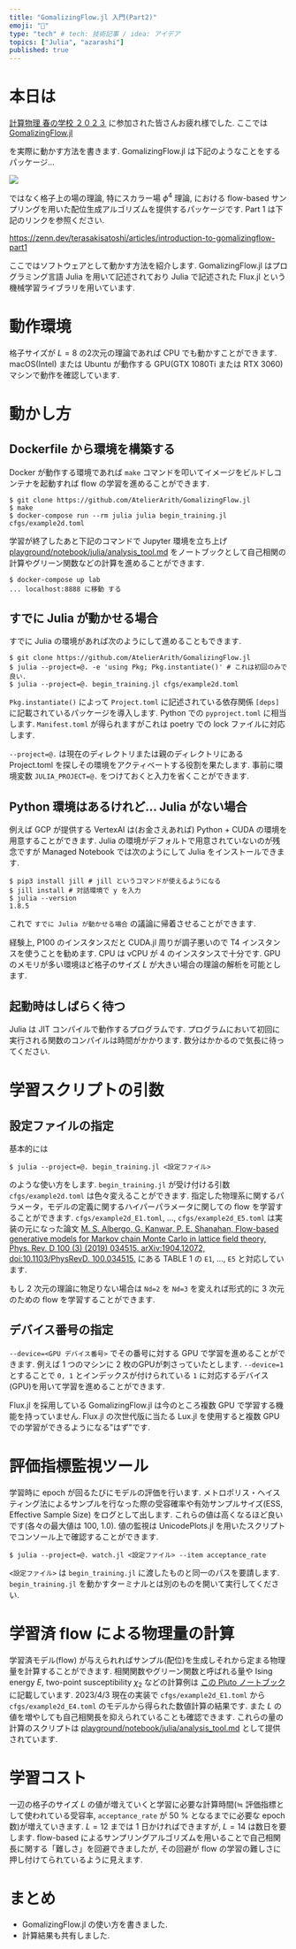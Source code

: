 ```yaml
---
title: "GomalizingFlow.jl 入門(Part2)"
emoji: "🦭"
type: "tech" # tech: 技術記事 / idea: アイデア
topics: ["Julia", "azarashi"]
published: true
---
```


# 本日は

[計算物理 春の学校 ２０２３](https://hohno0223.github.io/comp_phys_spring_school2023/) に参加された皆さんお疲れ様でした. ここでは [GomalizingFlow.jl](https://github.com/AtelierArith/GomalizingFlow.jl) 

を実際に動かす方法を書きます. GomalizingFlow.jl は下記のようなことをするパッケージ...

![](https://storage.googleapis.com/zenn-user-upload/c983257fd588-20230403.jpeg)


ではなく格子上の場の理論, 特にスカラー場 $\phi^4$ 理論, における flow-based サンプリングを用いた配位生成アルゴリズムを提供するパッケージです. Part 1 は下記のリンクを参照ください.

https://zenn.dev/terasakisatoshi/articles/introduction-to-gomalizingflow-part1

ここではソフトウェアとして動かす方法を紹介します. GomalizingFlow.jl はプログラミング言語 Julia を用いて記述されており Julia で記述された Flux.jl という機械学習ライブラリを用いています.

# 動作環境

格子サイズが $L=8$ の2次元の理論であれば CPU でも動かすことができます. macOS(Intel) または Ubuntu が動作する GPU(GTX 1080Ti または RTX 3060) マシンで動作を確認しています.

# 動かし方

## Dockerfile から環境を構築する

Docker が動作する環境であれば `make` コマンドを叩いてイメージをビルドしコンテナを起動すれば flow の学習を進めることができます.

```console
$ git clone https://github.com/AtelierArith/GomalizingFlow.jl
$ make
$ docker-compose run --rm julia julia begin_training.jl cfgs/example2d.toml
```

学習が終了したあと下記のコマンドで Jupyter 環境を立ち上げ [playground/notebook/julia/analysis_tool.md](https://github.com/AtelierArith/GomalizingFlow.jl/blob/00891873c02a32c2b37764e0a3e54f8f38b3a13b/playground/notebook/julia/analysis_tool.md?plain=1#L1) をノートブックとして自己相関の計算やグリーン関数などの計算を進めることができます.

```console
$ docker-compose up lab
... localhost:8888 に移動 する
```

## すでに Julia が動かせる場合

すでに Julia の環境があれば次のようにして進めることもできます.

```console
$ git clone https://github.com/AtelierArith/GomalizingFlow.jl
$ julia --project=@. -e 'using Pkg; Pkg.instantiate()' # これは初回のみで良い.
$ julia --project=@. begin_training.jl cfgs/example2d.toml
```

`Pkg.instantiate()` によって `Project.toml` に記述されている依存関係 `[deps]` に記載されているパッケージを導入します. Python での `pyproject.toml` に相当します. `Manifest.toml` が得られますがこれは poetry での lock ファイルに対応します.

`--project=@.` は現在のディレクトリまたは親のディレクトリにある Project.toml を探しその環境をアクティベートする役割を果たします. 事前に環境変数 `JULIA_PROJECT=@.` をつけておくと入力を省くことができます.

## Python 環境はあるけれど... Julia がない場合

例えば GCP が提供する VertexAI は(お金さえあれば) Python + CUDA の環境を用意することができます. Julia の環境がデフォルトで用意されていないのが残念ですが Managed Notebook では次のようにして Julia をインストールできます.

```console
$ pip3 install jill # jill というコマンドが使えるようになる
$ jill install # 対話環境で y を入力
$ julia --version 
1.8.5
```

これで `すでに Julia が動かせる場合` の議論に帰着させることができます.

経験上, P100 のインスタンスだと CUDA.jl 周りが調子悪いので T4 インスタンスを使うことを勧めます. CPU は vCPU が 4 のインスタンスで十分です. GPU のメモリが多い環境ほど格子のサイズ $L$ が大きい場合の理論の解析を可能とします.

## 起動時はしばらく待つ

Julia は JIT コンパイルで動作するプログラムです. プログラムにおいて初回に実行される関数のコンパイルは時間がかかります. 数分はかかるので気長に待ってください.

# 学習スクリプトの引数

## 設定ファイルの指定

基本的には

```console
$ julia --project=@. begin_training.jl <設定ファイル>
```

のような使い方をします. `begin_training.jl` が受け付ける引数 `cfgs/example2d.toml` は色々変えることができます. 指定した物理系に関するパラメータ，モデルの定義に関するハイパーパラメータに関しての flow を学習することができます. `cfgs/example2d_E1.toml`, ..., `cfgs/example2d_E5.toml` は実装の元になった論文 [M. S. Albergo, G. Kanwar, P. E. Shanahan, Flow-based generative models for Markov chain Monte Carlo in lattice field theory, Phys. Rev. D 100 (3) (2019) 034515. arXiv:1904.12072, doi:10.1103/PhysRevD. 100.034515.](https://journals.aps.org/prd/abstract/10.1103/PhysRevD.100.034515) にある TABLE 1 の `E1`, ..., `E5` と対応しています.

もし 2 次元の理論に物足りない場合は `Nd=2` を `Nd=3` を変えれば形式的に 3 次元のための flow を学習することができます.

## デバイス番号の指定

`--device=<GPU デバイス番号>` でその番号に対する GPU で学習を進めることができます. 例えば 1 つのマシンに 2 枚のGPUが刺さっていたとします. `--device=1` とすることで `0, 1` とインデックスが付けられている `1` に対応するデバイス(GPU)を用いて学習を進めることができます.

Flux.jl を採用している GomalizingFlow.jl は今のところ複数 GPU で学習する機能を持っていません. Flux.jl の次世代版に当たる Lux.jl を使用すると複数 GPU での学習ができるようになる"はず"です.

# 評価指標監視ツール

学習時に epoch が回るたびにモデルの評価を行います. メトロポリス・ヘイスティング法によるサンプルを行なった際の受容確率や有効サンプルサイズ(ESS, Effective Sample Size) をログとして出します. これらの値は高くなるほど良いです(各々の最大値は 100, 1.0). 値の監視は UnicodePlots.jl を用いたスクリプトでコンソール上で確認することができます.

```console
$ julia --project=@. watch.jl <設定ファイル> --item acceptance_rate
```

`<設定ファイル>` は `begin_training.jl` に渡したものと同一のパスを要請します. `begin_training.jl` を動かすターミナルとは別のものを開いて実行してください.

# 学習済 flow による物理量の計算

学習済モデル(flow) が与えられればサンプル(配位)を生成しそれから定まる物理量を計算することができます. 相関関数やグリーン関数と呼ばれる量や Ising energy $E$, two-point susceptibility $\chi_2$ などの計算例は [この Pluto ノートブック](https://htmlview.glitch.me/?https://gist.github.com/terasakisatoshi/a834ece9474f9d0e72ec0ffd142df8a3) に記載しています. 2023/4/3 現在の実装で `cfgs/example2d_E1.toml` から `cfgs/example2d_E4.toml` のモデルから得られた数値計算の結果です. また $L$ の値を増やしても自己相関長を抑えられていることも確認できます.
これらの量の計算のスクリプトは [playground/notebook/julia/analysis_tool.md](https://github.com/AtelierArith/GomalizingFlow.jl/blob/00891873c02a32c2b37764e0a3e54f8f38b3a13b/playground/notebook/julia/analysis_tool.md?plain=1#L1) として提供されています.

# 学習コスト

一辺の格子のサイズ $L$ の値が増えていくと学習に必要な計算時間(≒ 評価指標として使われている受容率, `acceptance_rate` が 50 % となるまでに必要な epoch 数)が増えていきます. $L=12$ までは 1 日かければできますが, $L=14$ は数日を要します. flow-based によるサンプリングアルゴリズムを用いることで自己相関長に関する「難しさ」を回避できましたが, その回避が flow の学習の難しさに押し付けてられているように見えます.


# まとめ

- GomalizingFlow.jl の使い方を書きました.
- 計算結果も共有しました.
